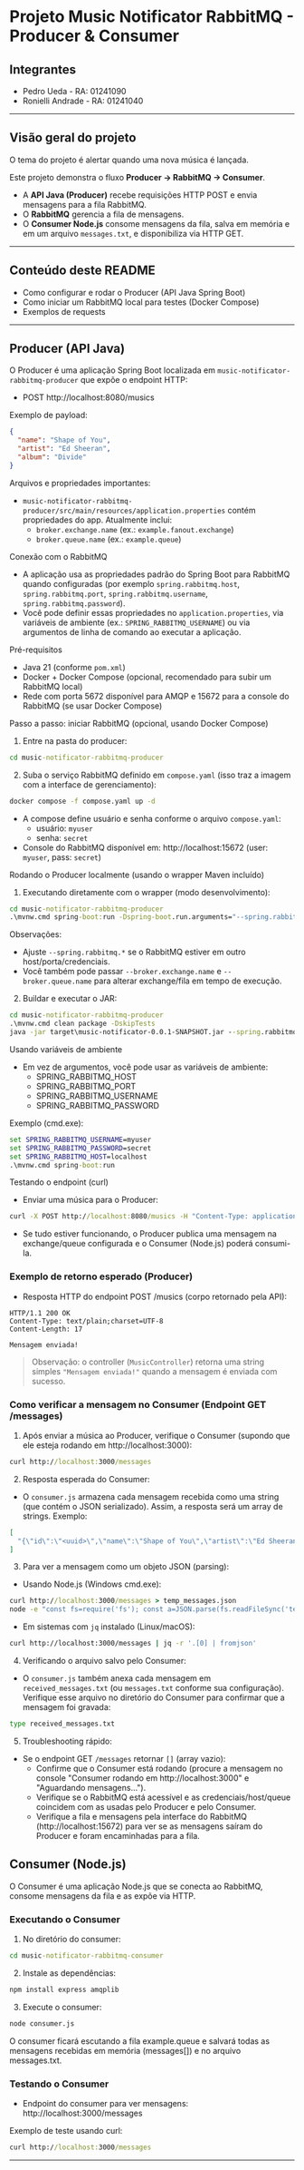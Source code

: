 # Projeto Music Notificator RabbitMQ - Producer & Consumer

## Integrantes
- Pedro Ueda - RA: 01241090
- Ronielli Andrade - RA: 01241040

---

## Visão geral do projeto
O tema do projeto é alertar quando uma nova música é lançada.

Este projeto demonstra o fluxo **Producer → RabbitMQ → Consumer**.
- A **API Java (Producer)** recebe requisições HTTP POST e envia mensagens para a fila RabbitMQ.
- O **RabbitMQ** gerencia a fila de mensagens.
- O **Consumer Node.js** consome mensagens da fila, salva em memória e em um arquivo `messages.txt`, e disponibiliza via HTTP GET.

---

## Conteúdo deste README
- Como configurar e rodar o Producer (API Java Spring Boot)
- Como iniciar um RabbitMQ local para testes (Docker Compose)
- Exemplos de requests

---

## Producer (API Java)

O Producer é uma aplicação Spring Boot localizada em `music-notificator-rabbitmq-producer` que expõe o endpoint HTTP:

- POST http://localhost:8080/musics

Exemplo de payload:
```json
{
  "name": "Shape of You",
  "artist": "Ed Sheeran",
  "album": "Divide"
}
```

Arquivos e propriedades importantes:
- `music-notificator-rabbitmq-producer/src/main/resources/application.properties` contém propriedades do app. Atualmente inclui:
  - `broker.exchange.name` (ex.: `example.fanout.exchange`)
  - `broker.queue.name` (ex.: `example.queue`)

Conexão com o RabbitMQ
- A aplicação usa as propriedades padrão do Spring Boot para RabbitMQ quando configuradas (por exemplo `spring.rabbitmq.host`, `spring.rabbitmq.port`, `spring.rabbitmq.username`, `spring.rabbitmq.password`).
- Você pode definir essas propriedades no `application.properties`, via variáveis de ambiente (ex.: `SPRING_RABBITMQ_USERNAME`) ou via argumentos de linha de comando ao executar a aplicação.

Pré-requisitos
- Java 21 (conforme `pom.xml`)
- Docker + Docker Compose (opcional, recomendado para subir um RabbitMQ local)
- Rede com porta 5672 disponível para AMQP e 15672 para a console do RabbitMQ (se usar Docker Compose)

Passo a passo: iniciar RabbitMQ (opcional, usando Docker Compose)
1. Entre na pasta do producer:

```cmd
cd music-notificator-rabbitmq-producer
```

2. Suba o serviço RabbitMQ definido em `compose.yaml` (isso traz a imagem com a interface de gerenciamento):

```cmd
docker compose -f compose.yaml up -d
```

- A compose define usuário e senha conforme o arquivo `compose.yaml`:
  - usuário: `myuser`
  - senha: `secret`
- Console do RabbitMQ disponível em: http://localhost:15672 (user: `myuser`, pass: `secret`)

Rodando o Producer localmente (usando o wrapper Maven incluído)

1) Executando diretamente com o wrapper (modo desenvolvimento):

```cmd
cd music-notificator-rabbitmq-producer
.\mvnw.cmd spring-boot:run -Dspring-boot.run.arguments="--spring.rabbitmq.host=localhost --spring.rabbitmq.port=5672 --spring.rabbitmq.username=myuser --spring.rabbitmq.password=secret"
```

Observações:
- Ajuste `--spring.rabbitmq.*` se o RabbitMQ estiver em outro host/porta/credenciais.
- Você também pode passar `--broker.exchange.name` e `--broker.queue.name` para alterar exchange/fila em tempo de execução.

2) Buildar e executar o JAR:

```cmd
cd music-notificator-rabbitmq-producer
.\mvnw.cmd clean package -DskipTests
java -jar target\music-notificator-0.0.1-SNAPSHOT.jar --spring.rabbitmq.host=localhost --spring.rabbitmq.username=myuser --spring.rabbitmq.password=secret
```

Usando variáveis de ambiente
- Em vez de argumentos, você pode usar as variáveis de ambiente:
  - SPRING_RABBITMQ_HOST
  - SPRING_RABBITMQ_PORT
  - SPRING_RABBITMQ_USERNAME
  - SPRING_RABBITMQ_PASSWORD

Exemplo (cmd.exe):

```cmd
set SPRING_RABBITMQ_USERNAME=myuser
set SPRING_RABBITMQ_PASSWORD=secret
set SPRING_RABBITMQ_HOST=localhost
.\mvnw.cmd spring-boot:run
```

Testando o endpoint (curl)
- Enviar uma música para o Producer:

```cmd
curl -X POST http://localhost:8080/musics -H "Content-Type: application/json" -d "{\"name\":\"Shape of You\",\"artist\":\"Ed Sheeran\",\"album\":\"Divide\"}"
```

- Se tudo estiver funcionando, o Producer publica uma mensagem na exchange/queue configurada e o Consumer (Node.js) poderá consumi-la.

### Exemplo de retorno esperado (Producer)
- Resposta HTTP do endpoint POST /musics (corpo retornado pela API):

```http
HTTP/1.1 200 OK
Content-Type: text/plain;charset=UTF-8
Content-Length: 17

Mensagem enviada!
```

> Observação: o controller (`MusicController`) retorna uma string simples `"Mensagem enviada!"` quando a mensagem é enviada com sucesso.

### Como verificar a mensagem no Consumer (Endpoint GET /messages)
1. Após enviar a música ao Producer, verifique o Consumer (supondo que ele esteja rodando em http://localhost:3000):

```cmd
curl http://localhost:3000/messages
```

2. Resposta esperada do Consumer:

- O `consumer.js` armazena cada mensagem recebida como uma string (que contém o JSON serializado). Assim, a resposta será um array de strings. Exemplo:

```json
[
  "{\"id\":\"<uuid>\",\"name\":\"Shape of You\",\"artist\":\"Ed Sheeran\",\"album\":\"Divide\"}"
]
```

3. Para ver a mensagem como um objeto JSON (parsing):
- Usando Node.js (Windows cmd.exe):

```cmd
curl http://localhost:3000/messages > temp_messages.json
node -e "const fs=require('fs'); const a=JSON.parse(fs.readFileSync('temp_messages.json')); console.log(JSON.parse(a[0]));"
```

- Em sistemas com `jq` instalado (Linux/macOS):

```sh
curl http://localhost:3000/messages | jq -r '.[0] | fromjson'
```

4. Verificando o arquivo salvo pelo Consumer:
- O `consumer.js` também anexa cada mensagem em `received_messages.txt` (ou `messages.txt` conforme sua configuração). Verifique esse arquivo no diretório do Consumer para confirmar que a mensagem foi gravada:

```cmd
type received_messages.txt
```

5. Troubleshooting rápido:
- Se o endpoint GET `/messages` retornar `[]` (array vazio):
  - Confirme que o Consumer está rodando (procure a mensagem no console "Consumer rodando em http://localhost:3000" e "Aguardando mensagens...").
  - Verifique se o RabbitMQ está acessível e as credenciais/host/queue coincidem com as usadas pelo Producer e pelo Consumer.
  - Verifique a fila e mensagens pela interface do RabbitMQ (http://localhost:15672) para ver se as mensagens saíram do Producer e foram encaminhadas para a fila.

## Consumer (Node.js)

O Consumer é uma aplicação Node.js que se conecta ao RabbitMQ, consome mensagens da fila e as expõe via HTTP.

### Executando o Consumer

1. No diretório do consumer:

```cmd
cd music-notificator-rabbitmq-consumer
```

2. Instale as dependências:

```cmd
npm install express amqplib
```

3. Execute o consumer:

```cmd
node consumer.js
```

O consumer ficará escutando a fila example.queue e salvará todas as mensagens recebidas em memória (messages[]) e no arquivo messages.txt.

### Testando o Consumer

- Endpoint do consumer para ver mensagens: http://localhost:3000/messages

Exemplo de teste usando curl:

```cmd
curl http://localhost:3000/messages
```

---
